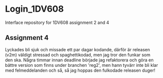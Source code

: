 # Login_1DV608
Interface repository for 1DV608 assignment 2 and 4


## Assignment 4

Lyckades bli sjuk och missade ett par dagar kodande, därför är releasen (v2m) väldigt stressad och spaghettikodad, men jag tror den funkar som den ska. Några timmar innan deadline började jag refaktorera och göra en bättre version som finns under branchen 'reg2', men hann tyvärr inte bli klar med felmeddelanden och så, så jag hoppas den fulkodade releasen duger! 
